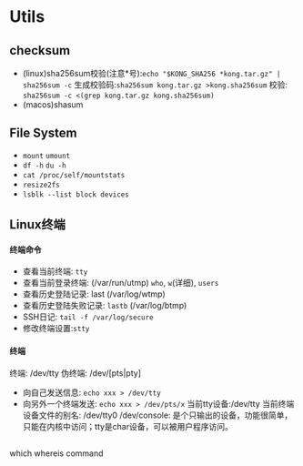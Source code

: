 # Utils
## checksum
- (linux)sha256sum校验(注意*号):`echo "$KONG_SHA256 *kong.tar.gz" | sha256sum -c`
    生成校验码:`sha256sum kong.tar.gz >kong.sha256sum`
    校验: `sha256sum -c <(grep kong.tar.gz kong.sha256sum)`
- (macos)shasum
## File System
- `mount` `umount`
- `df -h` `du -h`
- `cat /proc/self/mountstats`
- `resize2fs`
- `lsblk --list block devices`
## Linux终端
#### 终端命令
- 查看当前终端: `tty`
- 查看当前登录终端: (/var/run/utmp) `who`, `w`(详细), `users`
- 查看历史登陆记录: last (/var/log/wtmp)
- 查看历史登陆失败记录: `lastb` (/var/log/btmp)
- SSH日记: `tail -f /var/log/secure`
- 修改终端设置:`stty`
#### 终端
终端: /dev/tty
伪终端: /dev/[pts|pty]
- 向自己发送信息: `echo xxx > /dev/tty`
- 向另外一个终端发送: `echo xxx > /dev/pts/x`
当前tty设备:/dev/tty
当前终端设备文件的别名: /dev/tty0
/dev/console: 是个只输出的设备，功能很简单，只能在内核中访问；tty是char设备，可以被用户程序访问。
##
which
whereis
command